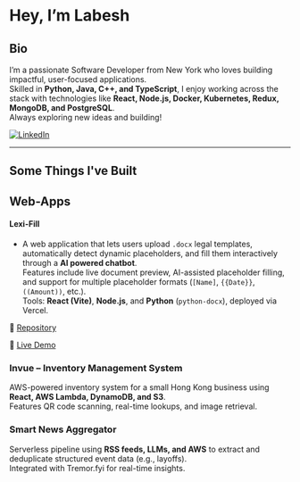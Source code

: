 # Hey, I’m Labesh

## Bio  
I’m a passionate Software Developer from New York who loves building impactful, user-focused applications.  
Skilled in **Python, Java, C++, and TypeScript**, I enjoy working across the stack with technologies like **React, Node.js, Docker, Kubernetes, Redux, MongoDB, and PostgreSQL**.  
Always exploring new ideas and building!

[![LinkedIn](https://img.shields.io/badge/LinkedIn-Connect-blue)](http://www.linkedin.com/in/labesh-baral-0787a0204)  

---

## Some Things I've Built  


## **Web-Apps**  
#### **Lexi-Fill**  
- A web application that lets users upload `.docx` legal templates, automatically detect dynamic placeholders, and fill them interactively through a **AI powered chatbot**.  
Features include live document preview, AI-assisted placeholder filling, and support for multiple placeholder formats (`[Name]`, `{{Date}}`, `((Amount))`, etc.).  
Tools: **React (Vite)**, **Node.js**, and **Python** (`python-docx`), deployed via Vercel. 

🔗 [Repository](https://github.com/labeshbaral1/lexi-fill?tab=readme-ov-file)

🔗 [Live Demo](https://lexi-fill.vercel.app)


### **Invue – Inventory Management System**  
AWS-powered inventory system for a small Hong Kong business using **React, AWS Lambda, DynamoDB, and S3**.  
Features QR code scanning, real-time lookups, and image retrieval.

### **Smart News Aggregator**  
Serverless pipeline using **RSS feeds, LLMs, and AWS** to extract and deduplicate structured event data (e.g., layoffs).  
Integrated with Tremor.fyi for real-time insights.

